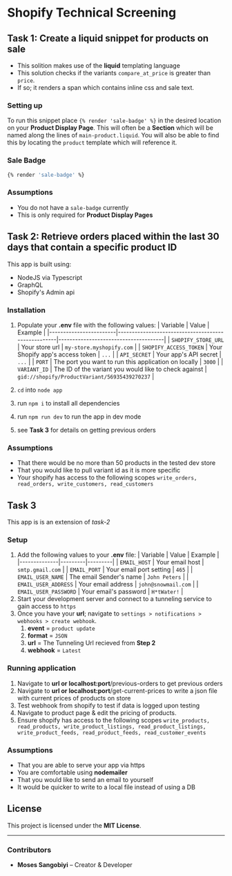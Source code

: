 # Shopify Technical Screening

## Task 1: Create a liquid snippet for products on sale
- This solition makes use of the **liquid** templating language
- This solution checks if the variants `compare_at_price` is greater than `price`.
- If so; it renders a span which contains inline css and sale text.

### Setting up
To run this snippet place `{% render 'sale-badge' %}` in the desired location on your **Product Display Page**. This will often be a **Section** which will be named along the lines of `main-product.liquid`. You will also be able to find this by locating the `product` template which will reference it.

### Sale Badge
```sh
{% render 'sale-badge' %}
```

### Assumptions
- You do not have a `sale-badge` currently
- This is only required for **Product Display Pages**

## Task 2: Retrieve orders placed within the last 30 days that contain a specific product ID
This app is built using:
- NodeJS via Typescript
- GraphQL
- Shopify's Admin api

### Installation
1. Populate your **.env** file with the following values:
| Variable               | Value                                              | Example                              |
|------------------------|----------------------------------------------------|--------------------------------------|
| `SHOPIFY_STORE_URL`     | Your store url                                     | `my-store.myshopify.com`             |
| `SHOPIFY_ACCESS_TOKEN`  | Your Shopify app's access token                   | `...`                                |
| `API_SECRET`            | Your app's API secret                              | `...`                                |
| `PORT`                  | The port you want to run this application on locally | `3000`                               |
| `VARIANT_ID`            | The ID of the variant you would like to check against | `gid://shopify/ProductVariant/56935439270237` |

2. `cd` into `node app`
3. run `npm i` to install all dependencies
4. run `npm run dev` to run the app in dev mode
5. see **Task 3** for details on getting previous orders 

### Assumptions
- That there would be no more than 50 products in the tested dev store
- That you would like to pull variant id as it is more specific
- Your shopify has access to the following scopes `write_orders, read_orders, write_customers, read_customers`

## Task 3
This app is is an extension of *task-2*

### Setup
1. Add the following values to your **.env** file: 
| Variable   | Value  | Example | 
|--------------|---------|---------|
| `EMAIL_HOST` | Your email host | `smtp.gmail.com` |
| `EMAIL_PORT` | Your email port setting | `465` |
| `EMAIL_USER_NAME` | The email Sender's name | `John Peters` |
| `EMAIL_USER_ADDRESS` | Your email address | `john@snowmail.com` |
| `EMAIL_USER_PASSWORD` | Your email's password | `H*tWater!` |
2. Start your development server and connect to a tunneling service to gain access to `https`
3. Once you have your **url**; navigate to `settings > notifications > webhooks > create webhook`.
    1. **event** = `product update`
    2. **format** = `JSON`
    3. **url** = The Tunneling Url recieved from **Step 2**
    4. **webhook** = `Latest`

### Running application
1. Navigate to **url or localhost:port**/previous-orders to get previous orders
2. Navigate to **url or localhost:port**/get-current-prices to write a json file with current prices of products on store
3. Test webhook from shopify to test if data is logged upon testing
4. Navigate to product page & edit the pricing of products.
5. Ensure shopify has access to the following scopes `write_products, read_products, write_product_listings, read_product_listings, write_product_feeds, read_product_feeds, read_customer_events`

### Assumptions
- That you are able to serve your app via https
- You are comfortable using **nodemailer**
- That you would like to send an email to yourself
- It would be quicker to write to a local file instead of using a DB

## License  
This project is licensed under the **MIT License**.

---

### **Contributors**  
- **Moses Sangobiyi** – Creator & Developer  
